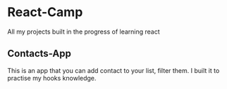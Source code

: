 # React-Camp
All my projects built in the progress of learning react

## Contacts-App 

This is an app that you can add contact to your list, filter them. I built it to practise my hooks knowledge.
